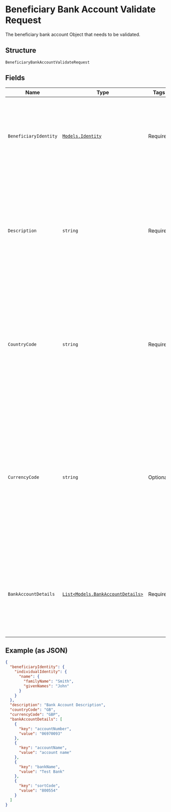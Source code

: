 
# Beneficiary Bank Account Validate Request

The beneficiary bank account Object that needs to be validated.

## Structure

`BeneficiaryBankAccountValidateRequest`

## Fields

| Name | Type | Tags | Description |
|  --- | --- | --- | --- |
| `BeneficiaryIdentity` | [`Models.Identity`](../../doc/models/identity.md) | Required | Represents the identity of an individual or legal entity. You must specify one of either an individual identity or legal entity identity or unstructured identity. |
| `Description` | `string` | Required | Type which defines a beneficiary bank account description. Each bank account must be given a description therefore this is a mandatory component.<br>**Constraints**: *Minimum Length*: `1`, *Maximum Length*: `254` |
| `CountryCode` | `string` | Required | The territory in which this bank account is domiciled is mandatory and must be supplied in the 'countryCode' field as a valid supported ISO 3166 2-character country code.<br>**Constraints**: *Minimum Length*: `2`, *Maximum Length*: `2` |
| `CurrencyCode` | `string` | Optional | The currency held in this bank account may optionally be supplied in the 'currencyCode' field as a valid supported ISO 4217 3-character currency code. If not supplied it will assume the default currency of the 'countryCode' parameter.<br>**Constraints**: *Minimum Length*: `3`, *Maximum Length*: `3` |
| `BankAccountDetails` | [`List<Models.BankAccountDetails>`](../../doc/models/bank-account-details.md) | Required | This is a group of sub-elements which collectively identify both the bank and the account within the bank.<br>**Constraints**: *Minimum Items*: `1` |

## Example (as JSON)

```json
{
  "beneficiaryIdentity": {
    "individualIdentity": {
      "name": {
        "familyName": "Smith",
        "givenNames": "John"
      }
    }
  },
  "description": "Bank Account Description",
  "countryCode": "GB",
  "currencyCode": "GBP",
  "bankAccountDetails": [
    {
      "key": "accountNumber",
      "value": "06970093"
    },
    {
      "key": "accountName",
      "value": "account name"
    },
    {
      "key": "bankName",
      "value": "Test Bank"
    },
    {
      "key": "sortCode",
      "value": "800554"
    }
  ]
}
```

